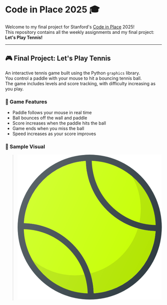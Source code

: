 # Code in Place 2025 🎓  
Welcome to my final project for Stanford's [Code in Place](https://codeinplace.stanford.edu/) 2025!  
This repository contains all the weekly assignments and my final project: **Let's Play Tennis!**

---

## 🎮 Final Project: Let's Play Tennis

An interactive tennis game built using the Python `graphics` library.  
You control a paddle with your mouse to hit a bouncing tennis ball.  
The game includes levels and score tracking, with difficulty increasing as you play.

### 🏓 Game Features
- Paddle follows your mouse in real time
- Ball bounces off the wall and paddle
- Score increases when the paddle hits the ball
- Game ends when you miss the ball
- Speed increases as your score improves

### 📸 Sample Visual
> ![Gameplay Screenshot](img/tennis.png)

